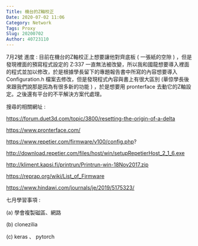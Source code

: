 ```yaml
---
Title: 機台的Z軸校正
Date: 2020-07-02 11:06
Category: Network
Tags: Proxy
Slug: 20200702
Author: 40723110
---
```


7月2號
    進度 : 目前在機台的Z軸校正上想要讓他對齊底板 ( 一張紙的空隙 ) ，但是發現裡面的預寫程式設定的 Z:337 一直無法被改變，所以我和國龍想要導入裡面的程式並加以修改，於是根據學長留下的專題報告書中所寫的內容想要導入 Configuration.h 檔案去修改，但是發現程式內容與書上有很大區別 (華倞學長後來跟我們說那是因為有很多新的功能 ) ，於是想要用 pronterface 去動它的Z軸設定。之後還有平台的不平解決方案代處理。

搜尋的相關網址 :

https://forum.duet3d.com/topic/3800/resetting-the-origin-of-a-delta

https://www.pronterface.com/

https://www.repetier.com/firmware/v100/config.php?

http://download.repetier.com/files/host/win/setupRepetierHost_2_1_6.exe

http://kliment.kapsi.fi/printrun/Printrun-win-18Nov2017.zip

https://reprap.org/wiki/List_of_Firmware

https://www.hindawi.com/journals/je/2019/5175323/

七月學習事項 :

(a) 學會複製磁區、網路

(b) clonezilia

(c) keras 、 pytorch